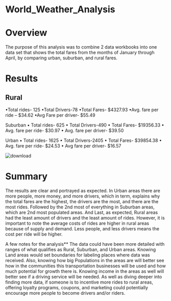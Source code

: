 # World_Weather_Analysis

# Overview
The purpose of this analysis was to combine 2 data workbooks into one data set that shows the total fares from the months of January through April, by comparing urban, suburban, and rural fares. 

# Results

## Rural
•Total rides- 125
•Total Drivers-78
•Total Fares- $4327.93
•Avg. fare per ride – $34.62
•Avg Fare per driver- $55.49

Suburban
•	Total rides- 625
•	Total Drivers-490
•	Total Fares- $19356.33
•	Avg. fare per ride- $30.97
•	Avg. fare per driver- $39.50

Urban
•	Total rides- 1625
•	Total Drivers-2405
•	Total Fares- $39854.38
•	Avg. fare per ride- $24.53
•	Avg fare per driver- $16.57


![download](https://user-images.githubusercontent.com/86068655/143804221-0f65146d-23c5-471f-b947-2580bbbb579b.png)

# Summary
The results are clear and portrayed as expected. In Urban areas there are more people, more money, and more drivers, which in term, explains why the total fares are the highest, the drivers are the most, and there are the most rides. Followed by the 2nd most of everything in Suburban areas, which are 2nd most populated areas. And Last, as expected, Rural areas had the least amount of drivers and the least amount of rides. However, it is important to note the average costs of rides are higher in rural areas because of supply and demand. Less people, and less drivers means the cost per ride will be higher. 

A few notes for the analysis**
The data could have been more detailed with ranges of what qualifies as Rural, Suburban, and Urban areas. Knowing Land areas would set boundaries for labeling places where data was received. Also, knowing how big Populations in the areas are will better see how in the communities this transportation businesses will be used and how much potential for growth there is. Knowing income in the areas as well will better see if a driving service will be needed.  As well as diving deeper into finding more data, if someone is to incentive more rides to rural areas, offering loyalty programs, coupons, and marketing could potentially encourage more people to become drivers and/or riders.

